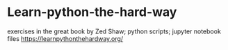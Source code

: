 # Learn-python-the-hard-way
exercises in the great book by Zed Shaw;
python scripts;
jupyter notebook files
https://learnpythonthehardway.org/
